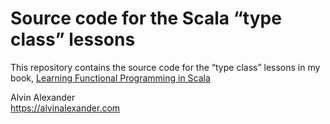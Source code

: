 Source code for the Scala “type class” lessons
==============================================

This repository contains the source code for the
“type class” lessons in my book, 
[Learning Functional Programming in 
Scala](https://alvinalexander.com/scala/learning-functional-programming-in-scala-book)


Alvin Alexander    
https://alvinalexander.com
